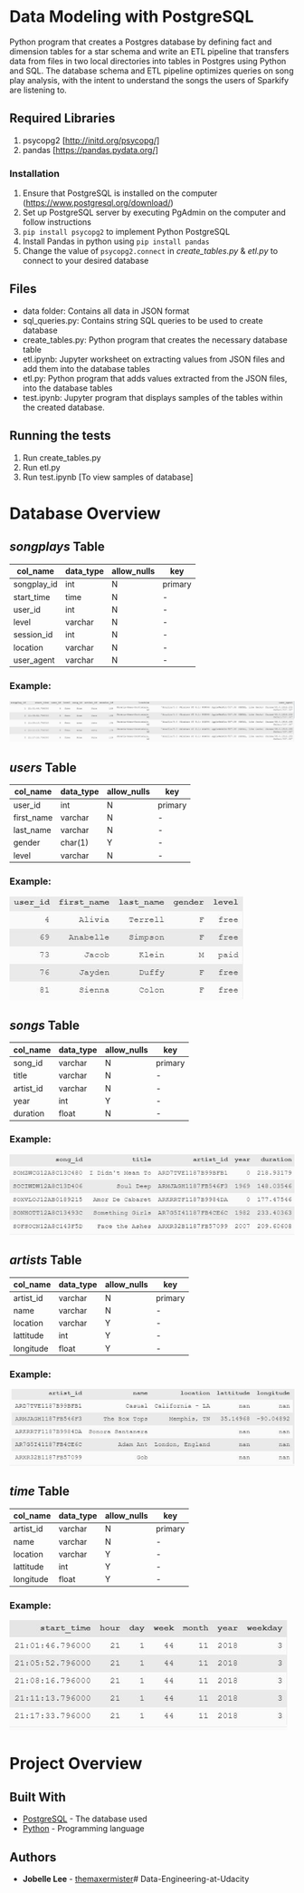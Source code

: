 # Data Modeling with PostgreSQL

Python program that creates a Postgres database by defining fact and dimension tables for a star schema and write an ETL pipeline that transfers data from files in two local directories into tables in Postgres using Python and SQL. The database schema and ETL pipeline optimizes queries on song play analysis, with the intent to understand the songs the users of Sparkify are listening to.

## Required Libraries

1. psycopg2 [http://initd.org/psycopg/]
2. pandas [https://pandas.pydata.org/]
   
### Installation

1. Ensure that PostgreSQL is installed on the computer (https://www.postgresql.org/download/)
2. Set up PostgreSQL server by executing PgAdmin on the computer and follow instructions
3. `pip install psycopg2` to implement Python PostgreSQL
4. Install Pandas in python using `pip install pandas`
5. Change the value of `psycopg2.connect` in *create_tables.py* & *etl.py* to connect to your desired database

## Files

- data folder: Contains all data in JSON format
- sql_queries.py: Contains string SQL queries to be used to create database
- create_tables.py: Python program that creates the necessary database table
- etl.ipynb: Jupyter worksheet on extracting values from JSON files and add them into the database tables
- etl.py: Python program that adds values extracted from the JSON files, into the database tables
- test.ipynb: Jupyter program that displays samples of the tables within the created database.

## Running the tests

1. Run create_tables.py
2. Run etl.py
3. Run test.ipynb [To view samples of database]

# Database Overview

##  _songplays_ Table

| col_name    | data_type | allow_nulls | key     |
|-------------|-----------|-------------|---------|
| songplay_id | int       | N           | primary |
| start_time  | time      | N           | -       |
| user_id     | int       | N           | -       |
| level       | varchar   | N           | -       |
| session_id  | int       | N           | -       |
| location    | varchar   | N           | -       |
| user_agent  | varchar   | N           | -       |

### Example:

![songplays Table](Image/songplays_table.jpg)

## _users_ Table

| col_name   | data_type | allow_nulls | key     |
|------------|-----------|-------------|---------|
| user_id    | int       | N           | primary |
| first_name | varchar   | N           | -       |
| last_name  | varchar   | N           | -       |
| gender     | char(1)   | Y           | -       |
| level      | varchar   | N           | -       |

### Example:

![users Table](Image/users_table.jpg)


## _songs_ Table

| col_name  | data_type | allow_nulls | key     |
|-----------|-----------|-------------|---------|
| song_id   | varchar   | N           | primary |
| title     | varchar   | N           | -       |
| artist_id | varchar   | N           | -       |
| year      | int       | Y           | -       |
| duration  | float     | N           | -       |

### Example:

![songs Table](Image/songs_table.jpg)

## _artists_ Table

| col_name  | data_type | allow_nulls | key     |
|-----------|-----------|-------------|---------|
| artist_id | varchar   | N           | primary |
| name      | varchar   | N           | -       |
| location  | varchar   | Y           | -       |
| lattitude | int       | Y           | -       |
| longitude | float     | Y           | -       |

### Example:

![artists Table](Image/artists_table.jpg)


## _time_ Table

| col_name  | data_type | allow_nulls | key     |
|-----------|-----------|-------------|---------|
| artist_id | varchar   | N           | primary |
| name      | varchar   | N           | -       |
| location  | varchar   | Y           | -       |
| lattitude | int       | Y           | -       |
| longitude | float     | Y           | -       |

### Example:

![time Table](Image/time_table.jpg)

# Project Overview

## Built With

* [PostgreSQL](https://www.postgresql.org/) - The database used
* [Python](https://www.python.org/) - Programming language

## Authors

* **Jobelle Lee** - [themaxermister](https://github.com/themaxermister)# Data-Engineering-at-Udacity
